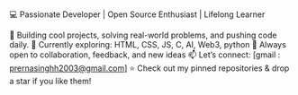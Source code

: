 💻 Passionate Developer | Open Source Enthusiast | Lifelong Learner

🚀 Building cool projects, solving real-world problems, and pushing code daily.
🌱 Currently exploring: HTML, CSS, JS, C, AI, Web3, python
👯 Always open to collaboration, feedback, and new ideas
📫 Let’s connect: [gmail : prernasinghh2003@gmail.com]
⭐ Check out my pinned repositories & drop a star if you like them!


  

<!---
prernyx/prernyx is a ✨ special ✨ repository because its `README.md` (this file) appears on your GitHub profile.
You can click the Preview link to take a look at your changes.
--->
